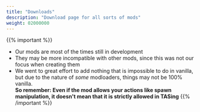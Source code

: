 ```yaml
---
title: "Downloads"
description: "Download page for all sorts of mods"
weight: 02000000
---
```


{{% important %}}
*   Our mods are most of the times still in development
*   They may be more incompatible with other mods, since this was not our focus when creating them
*   We went to great effort to add nothing that is impossible to do in vanilla, but due to the nature of *some* modloaders, things may not be 100% vanilla.  
    **So remember: Even if the mod allows your actions like spawn manipulation, it doesn't mean that it is strictly allowed in TASing**
{{% /important %}}